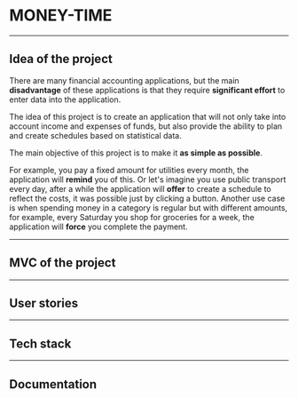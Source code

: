 # MONEY-TIME

---
## Idea of the project

There are many financial accounting applications, but the main **disadvantage** of these applications is that they require **significant effort** to enter data into the application.

The idea of this project is to create an application that will not only take into account income and expenses of funds, but also provide the ability to plan and create schedules based on statistical data.

The main objective of this project is to make it **as simple as possible**.

For example, you pay a fixed amount for utilities every month, the application will **remind** you of this.
Or let's imagine you use public transport every day, after a while the application will **offer** to create a schedule to reflect the costs, it was possible just by clicking a button.
Another use case is when spending money in a category is regular but with different amounts, for example, every Saturday you shop for groceries for a week, the application will **force** you complete the payment.

---
## MVC of the project

---
## User stories

---
## Tech stack

---
## Documentation

